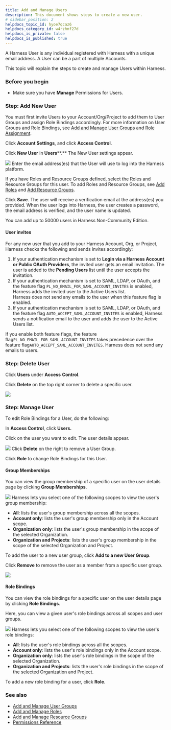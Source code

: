 ```yaml
---
title: Add and Manage Users
description: This document shows steps to create a new user.
# sidebar_position: 2
helpdocs_topic_id: hyoe7qcaz6
helpdocs_category_id: w4rzhnf27d
helpdocs_is_private: false
helpdocs_is_published: true
---
```


A Harness User is any individual registered with Harness with a unique email address. A User can be a part of multiple Accounts.

This topic will explain the steps to create and manage Users within Harness.

### Before you begin

* Make sure you have **Manage** Permissions for Users.

### Step: Add New User

You must first invite Users to your Account/Org/Project to add them to User Groups and assign Role Bindings accordingly. For more information on User Groups and Role Bindings, see [Add and Manage User Groups](./4-add-user-groups.md) and [Role Assignment](./1-rbac-in-harness.md#role-assignment).

Click **Account Settings**, and click **Access Control**.

Click **New User** in **Users****.** The New User settings appear.

![](./static/add-users-11.png)
Enter the email address(es) that the User will use to log into the Harness platform.

If you have Roles and Resource Groups defined, select the Roles and Resource Groups for this user. To add Roles and Resource Groups, see [Add Roles](./9-add-manage-roles.md) and [Add Resource Groups](./8-add-resource-groups.md).

Click **Save**. The user will receive a verification email at the address(es) you provided. When the user logs into Harness, the user creates a password, the email address is verified, and the user name is updated.

You can add up to 50000 users in Harness Non-Community Edition.

#### User invites

For any new user that you add to your Harness Account, Org, or Project, Harness checks the following and sends invites accordingly:

1. If your authentication mechanism is set to **Login via a Harness Account or Public OAuth Providers**, the invited user gets an email invitation. The user is added to the **Pending Users** list until the user accepts the invitation.
2. If your authentication mechanism is set to SAML, LDAP, or OAuth, and the feature flag `PL_NO_EMAIL_FOR_SAML_ACCOUNT_INVITES` is enabled, Harness adds the invited user to the Active Users list.  
Harness does not send any emails to the user when this feature flag is enabled.
3. If your authentication mechanism is set to SAML, LDAP, or OAuth, and the feature flag `AUTO_ACCEPT_SAML_ACCOUNT_INVITES` is enabled, Harness sends a notification email to the user and adds the user to the Active Users list.

If you enable both feature flags, the feature flag`PL_NO_EMAIL_FOR_SAML_ACCOUNT_INVITES` takes precedence over the feature flag`AUTO_ACCEPT_SAML_ACCOUNT_INVITES`. Harness does not send any emails to users.

### Step: Delete User

Click **Users** under **Access** **Control**.

Click **Delete** on the top right corner to delete a specific user.

![](./static/add-users-12.png)
### Step: Manage User

To edit Role Bindings for a User, do the following:

 In **Access Control**, click **Users.**

Click on the user you want to edit. The user details appear.

![](./static/add-users-13.png)
Click **Delete** on the right to remove a User Group.

Click **Role** to change Role Bindings for this User.

#### Group Memberships

You can view the group membership of a specific user on the user details page by clicking **Group Memberships**.

![](./static/add-users-14.png)
Harness lets you select one of the following scopes to view the user's group membership:

* **All**: lists the user's group membership across all the scopes.
* **Account only**: lists the user's group membership only in the Account scope.
* **Organization** **only**: lists the user's group membership in the scope of the selected Organization.
* **Organization and Projects**: lists the user's group membership in the scope of the selected Organization and Project.

To add the user to a new user group, click **Add to a new User Group**.

Click **Remove** to remove the user as a member from a specific user group.

![](./static/add-users-15.png)
#### Role Bindings

You can view the role bindings for a specific user on the user details page by clicking **Role Bindings**.

Here, you can view a given user's role bindings across all scopes and user groups.

![](./static/add-users-16.png)
Harness lets you select one of the following scopes to view the user's role bindings:

* **All**: lists the user's role bindings across all the scopes.
* **Account only**: lists the user's role bindings only in the Account scope.
* **Organization** **only**: lists the user's role bindings in the scope of the selected Organization.
* **Organization and Projects**: lists the user's role bindings in the scope of the selected Organization and Project.

To add a new role binding for a user, click **Role**.

### See also

* [Add and Manage User Groups](./4-add-user-groups.md)
* [Add and Manage Roles](./9-add-manage-roles.md)
* [Add and Manage Resource Groups](./8-add-resource-groups.md)
* [Permissions Reference](./ref-access-management/permissions-reference.md)

